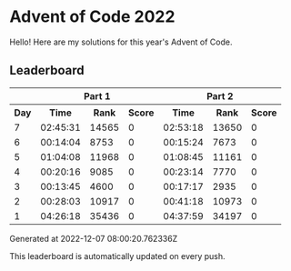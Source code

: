 # Advent of Code 2022

Hello! Here are my solutions for this year's Advent of Code.

## Leaderboard

<!--LEADERBOARD_START-->
<table><tr><th></th><th colspan="3">Part 1</th><th colspan="3">Part 2</th></tr><tr><th>Day</th><th>Time</th><th>Rank</th><th>Score</th><th>Time</th><th>Rank</th><th>Score</th></tr><tr><td>7</td><td>02:45:31</td><td>14565</td><td>0</td><td>02:53:18</td><td>13650</td><td>0</td></tr><tr><td>6</td><td>00:14:04</td><td>8753</td><td>0</td><td>00:15:24</td><td>7673</td><td>0</td></tr><tr><td>5</td><td>01:04:08</td><td>11968</td><td>0</td><td>01:08:45</td><td>11161</td><td>0</td></tr><tr><td>4</td><td>00:20:16</td><td>9085</td><td>0</td><td>00:23:14</td><td>7770</td><td>0</td></tr><tr><td>3</td><td>00:13:45</td><td>4600</td><td>0</td><td>00:17:17</td><td>2935</td><td>0</td></tr><tr><td>2</td><td>00:28:03</td><td>10917</td><td>0</td><td>00:41:18</td><td>10973</td><td>0</td></tr><tr><td>1</td><td>04:26:18</td><td>35436</td><td>0</td><td>04:37:59</td><td>34197</td><td>0</td></tr></table>
Generated at 2022-12-07 08:00:20.762336Z
<!--LEADERBOARD_END-->

This leaderboard is automatically updated on every push.

